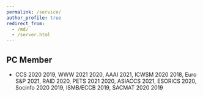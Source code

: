 ```yaml
---
permalink: /service/
author_profile: true
redirect_from: 
  - /md/
  - /server.html
---
```

## PC Member

* CCS 2020 2019, WWW 2021 2020, AAAI 2021, ICWSM 2020 2018, Euro S&P 2021, RAID 2020, PETS 2021 2020, ASIACCS 2021, ESORICS 2020, Socinfo 2020 2019, ISMB/ECCB 2019, SACMAT 2020 2019
